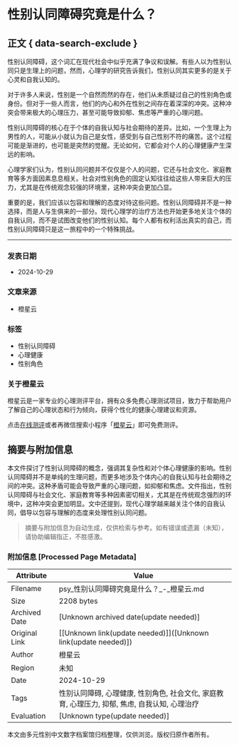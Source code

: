# 性别认同障碍究竟是什么？

## 正文 { data-search-exclude }


性别认同障碍，这个词汇在现代社会中似乎充满了争议和误解。有些人以为性别认同只是生理上的问题，然而，心理学的研究告诉我们，性别认同其实更多的是关于心灵和自我认知的。

对于许多人来说，性别是一个自然而然的存在，他们从未质疑过自己的性别角色或身份。但对于一些人而言，他们的内心和外在性别之间存在着深深的冲突。这种冲突会带来极大的心理压力，甚至可能导致抑郁、焦虑等严重的心理问题。

性别认同障碍的核心在于个体的自我认知与社会期待的差异。比如，一个生理上为男性的人，可能从小就认为自己是女性，感受到与自己性别不符的痛苦。这个过程可能是渐进的，也可能是突然的觉醒。无论如何，它都会对个人的心理健康产生深远的影响。

心理学家们认为，性别认同问题并不仅仅是个人的问题，它还与社会文化、家庭教育等多方面因素息息相关。社会对性别角色的固定认知往往给这些人带来巨大的压力，尤其是在传统观念较强的环境里，这种冲突会更加凸显。

重要的是，我们应该以包容和理解的态度对待这些问题。性别认同障碍并不是一种选择，而是人与生俱来的一部分。现代心理学的治疗方法也开始更多地关注个体的自我认同，而不是试图改变他们的性别认知。每个人都有权利活出真实的自己，而性别认同障碍只是这一旅程中的一个特殊挑战。

---

### 发表日期

- 2024-10-29

### 文章来源

- 橙星云

### 标签

- 性别认同障碍
- 心理健康
- 性别角色

### 关于橙星云

橙星云是一家专业的心理测评平台，拥有众多免费心理测试项目，致力于帮助用户了解自己的心理状态和行为倾向，获得个性化的健康心理建议和资源。

点击[在线测评](https://psym.fenxapp.com?src=www)或者再微信搜索小程序「[橙星云](https://psym.fenxapp.com/?src=www)」即可免费测评。
<!-- tcd_original_link https://psy.fenxapp.com/archives/26752 -->


## 摘要与附加信息

<!-- tcd_abstract -->
本文件探讨了性别认同障碍的概念，强调其复杂性和对个体心理健康的影响。性别认同障碍并不是单纯的生理问题，而更多地涉及个体内心的自我认知与社会期待之间的冲突。这种矛盾可能会导致严重的心理问题，如抑郁和焦虑。文件指出，性别认同障碍与社会文化、家庭教育等多种因素密切相关，尤其是在传统观念强烈的环境中，这种冲突会更加明显。文中还提到，现代心理学越来越关注个体的自我认同，倡导以包容与理解的态度来处理性别认同问题。
<!-- tcd_abstract_end -->

> 摘要与附加信息为自动生成，仅供检索与参考。如有错误或遗漏（未知），请协助编辑指正，不胜感激。

### 附加信息 [Processed Page Metadata]

| Attribute       | Value                                  |
|-----------------|----------------------------------------|
| Filename        | psy_性别认同障碍究竟是什么？_-_橙星云.md                             |
| Size            | 2208 bytes                           |
| Archived Date   | [Unknown archived date(update needed)]                             |
| Original Link   | [[Unknown link(update needed)]]([Unknown link(update needed)])                       |
| Author          | 橙星云                               |
| Region          | 未知                               |
| Date            | 2024-10-29                                 |
| Tags            | 性别认同障碍, 心理健康, 性别角色, 社会文化, 家庭教育, 心理压力, 抑郁, 焦虑, 自我认知, 心理治疗                                 |
| Evaluation            | [Unknown type(update needed)]                                 |
<!-- tcd_table_end -->

本文由多元性别中文数字档案馆归档整理，仅供浏览。版权归原作者所有。
